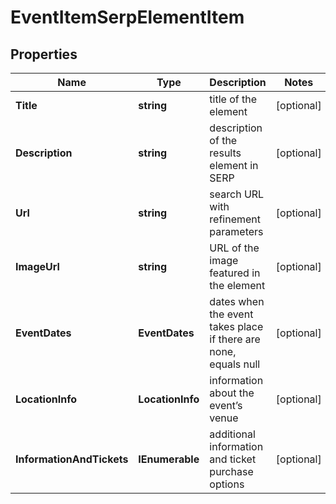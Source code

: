 # EventItemSerpElementItem


## Properties

| Name | Type | Description | Notes |
|------------ | ------------- | ------------- | -------------|
**Title** | **string** | title of the element |[optional]|
**Description** | **string** | description of the results element in SERP |[optional]|
**Url** | **string** | search URL with refinement parameters |[optional]|
**ImageUrl** | **string** | URL of the image featured in the element |[optional]|
**EventDates** | **EventDates** | dates when the event takes place<br>if there are none, equals null |[optional]|
**LocationInfo** | **LocationInfo** | information about the event’s venue |[optional]|
**InformationAndTickets** | **IEnumerable<InformationAndTicketsElement>** | additional information and ticket purchase options |[optional]|